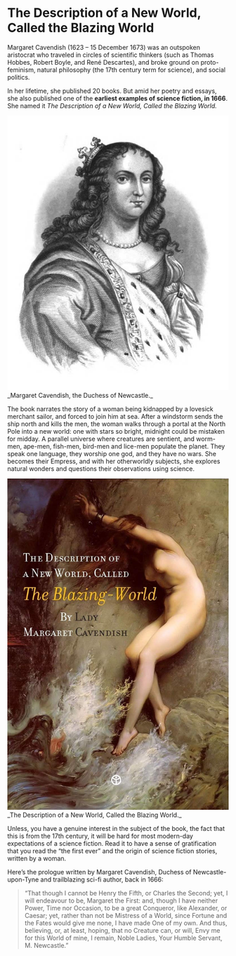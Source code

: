# The Description of a New World, Called the Blazing World

Margaret Cavendish (1623 – 15 December 1673) was an outspoken aristocrat who traveled in circles of scientific thinkers (such as Thomas Hobbes, Robert Boyle, and René Descartes), and broke ground on proto-feminism, natural philosophy (the 17th century term for science), and social politics.

In her lifetime, she published 20 books. But amid her poetry and essays, she also published one of the __earliest examples of science fiction, in 1666__. She named it _The Description of a New World, Called the Blazing World._

<img class="medium" src="/books/margaret-cavendish-the-duchess-of-newcastle.jpg" alt="Margaret Cavendish, the Duchess of Newcastle" loading="lazy">
_Margaret Cavendish, the Duchess of Newcastle._

The book narrates the story of a woman being kidnapped by a lovesick merchant sailor, and forced to join him at sea. After a windstorm sends the ship north and kills the men, the woman walks through a portal at the North Pole into a new world: one with stars so bright, midnight could be mistaken for midday. A parallel universe where creatures are sentient, and worm-men, ape-men, fish-men, bird-men and lice-men populate the planet. They speak one language, they worship one god, and they have no wars. She becomes their Empress, and with her otherworldly subjects, she explores natural wonders and questions their observations using science.

<img class="medium" src="/books/book-the-description-of-a-new-world-called-the-blazing-world.jpg" alt="The Description of a New World, Called the Blazing World." loading="lazy">
_The Description of a New World, Called the Blazing World._

Unless, you have a genuine interest in the subject of the book, the fact that this is from the 17th century, it will be hard for most modern-day expectations of a science fiction. Read it to have a sense of gratification that you read the “the first ever” and the origin of science fiction stories, written by a woman.

Here’s the prologue written by Margaret Cavendish, Duchess of Newcastle-upon-Tyne and trailblazing sci-fi author, back in 1666:

> “That though I cannot be Henry the Fifth, or Charles the Second; yet, I will endeavour to be, Margaret the First: and, though I have neither Power, Time nor Occasion, to be a great Conqueror, like Alexander, or Caesar; yet, rather than not be Mistress of a World, since Fortune and the Fates would give me none, I have made One of my own. And thus, believing, or, at least, hoping, that no Creature can, or will, Envy me for this World of mine, I remain, Noble Ladies, Your Humble Servant, M. Newcastle.”
